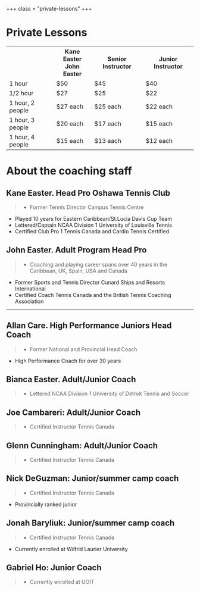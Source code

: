 +++
class = "private-lessons"
+++

# Private Lessons

<table>
    <tr>
        <th></th>
        <th> Kane Easter <br> John Easter </th>
        <th> Senior Instructor </th>
        <th> Junior Instructor </th>
    </tr>
    <tr>
        <td> 1 hour </td>
        <td> $50 </td>
        <td> $45 </td>
        <td> $40 </td>
    </tr>
    <tr>
        <td> 1/2 hour </td>
        <td> $27 </td>
        <td> $25 </td>
        <td> $22 </td>
    </tr>
    <tr>
        <td> 1 hour, 2 people </td>
        <td> $27 each </td>
        <td> $25 each </td>
        <td> $22 each </td>
    </tr>
    <tr>
        <td> 1 hour, 3 people </td>
        <td> $20 each </td>
        <td> $17 each </td>
        <td> $15 each </td>
    </tr>
    <tr>
        <td> 1 hour, 4 people </td>
        <td> $15 each </td>
        <td> $13 each </td>
        <td> $12 each </td>
    </tr>
</table>

# About the coaching staff

## Kane Easter. Head Pro Oshawa Tennis Club

>- Former Tennis Director Campus Tennis Centre
- Played 10 years for Eastern Caribbean/St.Lucia Davis Cup Team
- Lettered/Captain NCAA Division 1 University of Louisville Tennis
- Certified Club Pro 1 Tennis Canada and Cardio Tennis Certified
 
## John Easter. Adult Program Head Pro

>- Coaching and playing career spans over 40 years in the Caribbean, UK, Spain,
  USA and Canada
- Former Sports and Tennis Director Cunard Ships and Resorts International
-  Certified Coach Tennis Canada and the British Tennis Coaching Association

----
  
##  Allan Care. High Performance Juniors Head Coach

>- Former National and Provincial Head Coach
- High Performance Coach for over 30 years
   
## Bianca Easter.  Adult/Junior Coach

>- Lettered NCAA Division 1 University of Detroit Tennis and Soccer
    
## Joe Cambareri: Adult/Junior Coach

>- Certified Instructor Tennis Canada

## Glenn Cunningham: Adult/Junior Coach

>- Certified Instructor Tennis Canada


## Nick DeGuzman: Junior/summer camp coach

>- Certified Instructor Tennis Canada
- Provincially ranked junior

## Jonah Baryliuk: Junior/summer camp coach

>- Certified Instructor Tennis Canada
- Currently enrolled at Wilfrid Laurier University

## Gabriel Ho: Junior Coach

>- Currently enrolled at UOIT

<style>
.private-lessons h1 {
    margin-top: 50px;
    margin-bottom: 50px;
}
.private-lessons h2 {
    margin-top: 20px;
}
.private-lessons blockquote {
    border: none;
    padding: 30px;
}
</style>
